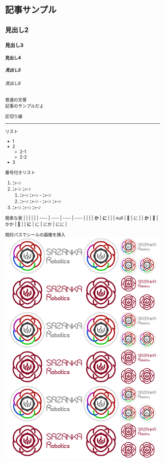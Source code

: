 # 記事サンプル
## 見出し2
### 見出し3
#### 見出し4
##### 見出し5
###### 見出し6

普通の文章  
記事のサンプルだよ

区切り線

---

リスト
- 1
- 2
	- 2-1
	- 2-2
- 3

番号付きリスト
1. ﾆｬｰﾝ
1. ﾆｬｰﾝ ﾆｬｰﾝ
	1. ﾆｬｰﾝ ﾆｬｰﾝ - ﾆｬｰﾝ
	1. ﾆｬｰﾝ ﾆｬｰﾝ - ﾆｬｰﾝ ﾆｬｰﾝ
1. ﾆｬｰﾝ ﾆｬｰﾝ ﾆｬｰﾝ

簡素な表
|      |      |      |      |
| ---- | ---- | ---- | ---- |
|      |      |  **か**  |  **に**  |
|      | null |  🦟  |  に  |
|  **か**  |  🦟  | かか |  🦀  |
|  **に**  |  に  | にか | にに |

相対パスでシールの画像を挿入
![画像](../../img/letter/rev2.png)
